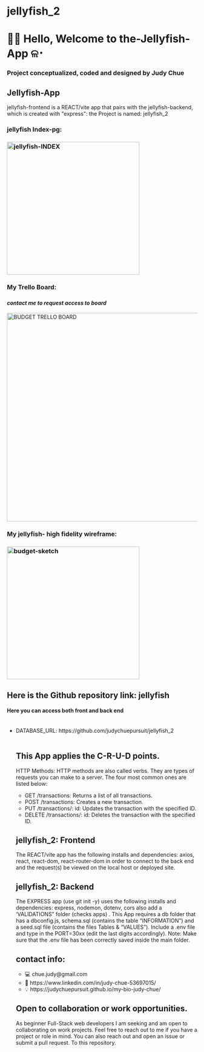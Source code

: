 # jellyfish_2

<!DOCTYPE html>
<html>
  <head>
   <h1>👋🏻 Hello,  Welcome to the-Jellyfish-App ଳ･</h1>
<h3>Project conceptualized, coded and designed by Judy Chue</h3>
  </head>
  <body>
    <h2>Jellyfish-App</h2>
    <p>
jellyfish-frontend is a REACT/vite app that pairs with the jellyfish-backend, which is created with "express": the Project is named:
jellyfish_2

<h3>jellyfish Index-pg:<h3> 
<img alt="jellyfish-INDEX" 
src="src/INDEX.png" width="350"></img>
<br> 
<h3>My Trello Board:<h3> <h4><i>contact me to request access to board</i></h4>
<img alt="BUDGET TRELLO BOARD" src="img/Judy Budget app Trello Board.png" width="550"></img>

<h3>My jellyfish- high fidelity wireframe:<h3> 
<img alt="budget-sketch" src="img/Budget App Sketch_updated.png" width="350"></img>

<h2> Here is the Github repository link: jellyfish </h2>
<h4>Here you can access both front and back end</h4>
      <ul>
<br>
        <li>DATABASE_URL: https://github.com/judychuepursuit/jellyfish_2</li>
<br>
<h2> This App applies the C-R-U-D points.</h2>
<p>HTTP Methods: HTTP methods are also called verbs. They are types of requests you can make to a server. The four most common ones are listed below:</p>
<ul>
      <li>GET /transactions: Returns a list of all transactions.</li>
      <li>POST /transactions: Creates a new transaction.</li>
      <li>PUT /transactions/: id: Updates the transaction with the specified ID.</li>
      <li>DELETE /transactions/: id: Deletes the transaction with the specified ID.</li>
</ul>
<h2>jellyfish_2: Frontend</h2>
<p>
  The REACT/vite app has the following installs and dependencies: axios, react, react-dom, react-router-dom in order to connect to the back end and the request(s) be viewed on the local host or deployed site.
<br>
<h2>jellyfish_2: Backend</h2>
  The EXPRESS app (use git init -y) uses the following installs and dependencies: express, nodemon, dotenv, cors also add a ‘VALIDATIONS” folder (checks apps) . 
  This App requires a db folder that has a dbconfig.js, schema.sql (contains the table “INFORMATION”) and a seed.sql file (contains the files Tables & “VALUES”).
  Include a .env file and type in the PORT=30xx (edit the last digits accordingly). 
  Note: Make sure that the .env file has been correctly saved inside the main folder.  
<h2>contact info:</h2>
<ul>
    <li>💻  chue.judy@gmail.com</li>
    <li>💟  https://www.linkedin.com/in/judy-chue-53697015/</li>
    <li>💡  https://judychuepursuit.github.io/my-bio-judy-chue/</li>
</ul>
</p>
<h2>Open to collaboration or work opportunities.</h2>
<p>
As beginner Full-Stack web developers I am seeking and am open to collaborating on work projects. Feel free to reach out to me if you have a project or role in mind. You can also reach out and open an issue or submit a pull request. To this repository.</p>
